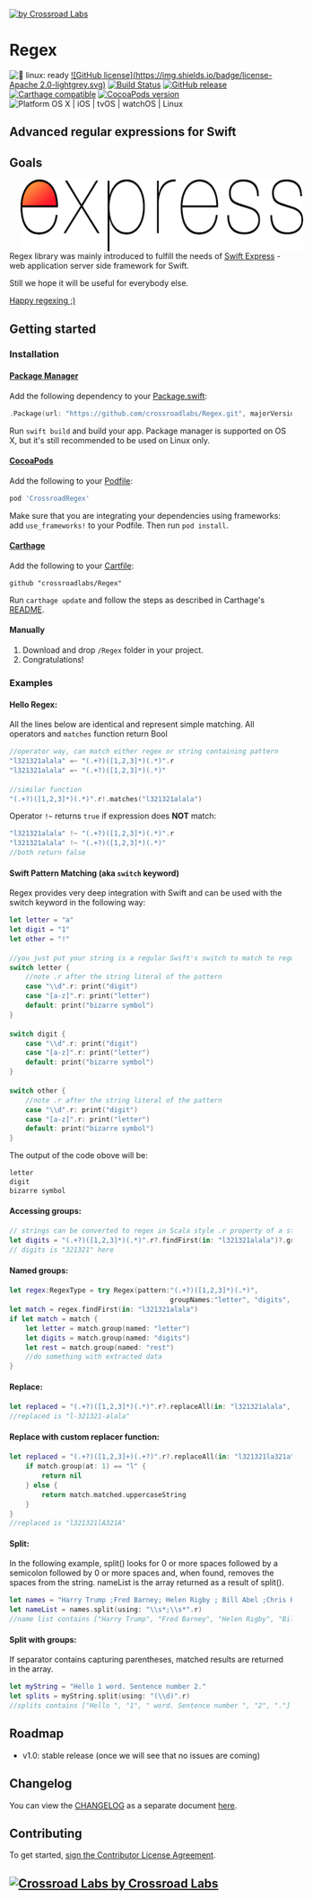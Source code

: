 [![by Crossroad Labs](./header.png)](http://www.crossroadlabs.xyz/)

# Regex

![🐧 linux: ready](https://img.shields.io/badge/%F0%9F%90%A7%20linux-ready-red.svg)
[![GitHub license](https://img.shields.io/badge/license-Apache 2.0-lightgrey.svg)](https://raw.githubusercontent.com/crossroadlabs/Regex/master/LICENSE)
[![Build Status](https://travis-ci.org/crossroadlabs/Regex.svg?branch=master)](https://travis-ci.org/crossroadlabs/Regex)
[![GitHub release](https://img.shields.io/github/release/crossroadlabs/Regex.svg)](https://github.com/crossroadlabs/Regex/releases)
[![Carthage compatible](https://img.shields.io/badge/Carthage-compatible-4BC51D.svg?style=flat)](https://github.com/Carthage/Carthage)
[![CocoaPods version](https://img.shields.io/cocoapods/v/CrossroadRegex.svg)](https://cocoapods.org/pods/CrossroadRegex)
![Platform OS X | iOS | tvOS | watchOS | Linux](https://img.shields.io/badge/platform-Linux%20%7C%20OS%20X%20%7C%20iOS%20%7C%20tvOS%20%7C%20watchOS-orange.svg)

## Advanced regular expressions for Swift

## Goals

[<img align="left" src="https://raw.githubusercontent.com/crossroadlabs/Express/master/logo-full.png" hspace="20" height=128>](https://github.com/crossroadlabs/Express) Regex library was mainly introduced to fulfill the needs of [Swift Express](https://github.com/crossroadlabs/Express) - web application server side framework for Swift.

Still we hope it will be useful for everybody else.

[Happy regexing ;)](#examples)

## Getting started

### Installation

#### [Package Manager](https://swift.org/package-manager/)

Add the following dependency to your [Package.swift](https://github.com/apple/swift-package-manager/blob/master/Documentation/Package.swift.md):

```swift
.Package(url: "https://github.com/crossroadlabs/Regex.git", majorVersion: 0)
```

Run ```swift build``` and build your app. Package manager is supported on OS X, but it's still recommended to be used on Linux only.

#### [CocoaPods](http://cocoapods.org/)
Add the following to your [Podfile](http://guides.cocoapods.org/using/the-podfile.html):

```rb
pod 'CrossroadRegex'
```

Make sure that you are integrating your dependencies using frameworks: add `use_frameworks!` to your Podfile. Then run `pod install`.

#### [Carthage](https://github.com/Carthage/Carthage)
Add the following to your [Cartfile](https://github.com/Carthage/Carthage/blob/master/Documentation/Artifacts.md#cartfile):

```
github "crossroadlabs/Regex"
```

Run `carthage update` and follow the steps as described in Carthage's [README](https://github.com/Carthage/Carthage#adding-frameworks-to-an-application).

#### Manually
1. Download and drop ```/Regex``` folder in your project.  
2. Congratulations! 

### Examples

#### Hello Regex:

All the lines below are identical and represent simple matching. All operators and `matches` function return Bool

```swift
//operator way, can match either regex or string containing pattern
"l321321alala" =~ "(.+?)([1,2,3]*)(.*)".r
"l321321alala" =~ "(.+?)([1,2,3]*)(.*)"

//similar function
"(.+?)([1,2,3]*)(.*)".r!.matches("l321321alala")
```
Operator `!~` returns `true` if expression does **NOT** match:

```swift
"l321321alala" !~ "(.+?)([1,2,3]*)(.*)".r
"l321321alala" !~ "(.+?)([1,2,3]*)(.*)"
//both return false
```

#### Swift Pattern Matching (aka `switch` keyword)

Regex provides very deep integration with Swift and can be used with the switch keyword in the following way:

```swift
let letter = "a"
let digit = "1"
let other = "!"

//you just put your string is a regular Swift's switch to match to regular expressions
switch letter {
	//note .r after the string literal of the pattern
	case "\\d".r: print("digit")
	case "[a-z]".r: print("letter")
	default: print("bizarre symbol")
}

switch digit {
	case "\\d".r: print("digit")
	case "[a-z]".r: print("letter")
	default: print("bizarre symbol")
}

switch other {
	//note .r after the string literal of the pattern
	case "\\d".r: print("digit")
	case "[a-z]".r: print("letter")
	default: print("bizarre symbol")
}
```

The output of the code obove will be:

```
letter
digit
bizarre symbol
```

#### Accessing groups:

```swift
// strings can be converted to regex in Scala style .r property of a string
let digits = "(.+?)([1,2,3]*)(.*)".r?.findFirst(in: "l321321alala")?.group(at: 2)
// digits is "321321" here
```

#### Named groups:

```swift
let regex:RegexType = try Regex(pattern:"(.+?)([1,2,3]*)(.*)",
                                        groupNames:"letter", "digits", "rest")
let match = regex.findFirst(in: "l321321alala")
if let match = match {
	let letter = match.group(named: "letter")
	let digits = match.group(named: "digits")
	let rest = match.group(named: "rest")
	//do something with extracted data
}
```

#### Replace:

```swift
let replaced = "(.+?)([1,2,3]*)(.*)".r?.replaceAll(in: "l321321alala", with: "$1-$2-$3")
//replaced is "l-321321-alala"
```

#### Replace with custom replacer function:

```swift
let replaced = "(.+?)([1,2,3]+)(.+?)".r?.replaceAll(in: "l321321la321a") { match in
	if match.group(at: 1) == "l" {
		return nil
	} else {
		return match.matched.uppercaseString
	}
}
//replaced is "l321321lA321A"
```

#### Split:

In the following example, split() looks for 0 or more spaces followed by a semicolon followed by 0 or more spaces and, when found, removes the spaces from the string. nameList is the array returned as a result of split().

```swift
let names = "Harry Trump ;Fred Barney; Helen Rigby ; Bill Abel ;Chris Hand"
let nameList = names.split(using: "\\s*;\\s*".r)
//name list contains ["Harry Trump", "Fred Barney", "Helen Rigby", "Bill Abel", "Chris Hand"]
```

#### Split with groups:

If separator contains capturing parentheses, matched results are returned in the array.

```swift
let myString = "Hello 1 word. Sentence number 2."
let splits = myString.split(using: "(\\d)".r)
//splits contains ["Hello ", "1", " word. Sentence number ", "2", "."]
```

## Roadmap

* v1.0: stable release (once we will see that no issues are coming)

## Changelog

You can view the [CHANGELOG](./CHANGELOG.md) as a separate document [here](./CHANGELOG.md).

## Contributing

To get started, <a href="https://www.clahub.com/agreements/crossroadlabs/Regex">sign the Contributor License Agreement</a>.

## [![Crossroad Labs](http://i.imgur.com/iRlxgOL.png?1) by Crossroad Labs](http://www.crossroadlabs.xyz/)
